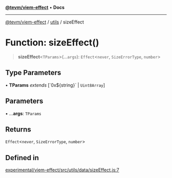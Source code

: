 [**@tevm/viem-effect**](../../README.md) • **Docs**

***

[@tevm/viem-effect](../../modules.md) / [utils](../README.md) / sizeEffect

# Function: sizeEffect()

> **sizeEffect**\<`TParams`\>(...`args`): `Effect`\<`never`, `SizeErrorType`, `number`\>

## Type Parameters

• **TParams** *extends* [\`0x$\{string\}\` \| `Uint8Array`]

## Parameters

• ...**args**: `TParams`

## Returns

`Effect`\<`never`, `SizeErrorType`, `number`\>

## Defined in

[experimental/viem-effect/src/utils/data/sizeEffect.js:7](https://github.com/qbzzt/tevm-monorepo/blob/main/experimental/viem-effect/src/utils/data/sizeEffect.js#L7)
